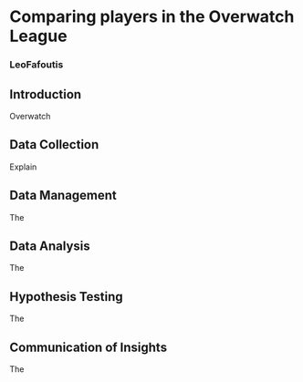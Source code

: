 # Comparing players in the Overwatch League
### LeoFafoutis

## Introduction
  Overwatch
## Data Collection
  Explain
## Data Management
  The
## Data Analysis
  The
## Hypothesis Testing
  The
## Communication of Insights
  The
 
